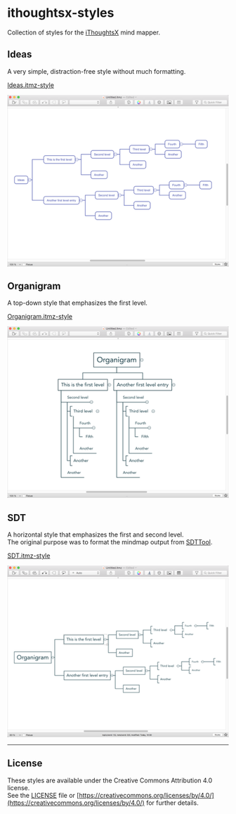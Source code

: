 # ithoughtsx-styles
Collection of styles for the [iThoughtsX](https://www.toketaware.com) mind mapper.

## Ideas
A very simple, distraction-free style without much formatting.

[Ideas.itmz-style](styles/Ideas.itmz-style)

<img src="images/Ideas.png" width="600">

## Organigram

A top-down style that emphasizes the first level.

[Organigram.itmz-style](styles/Organigram.itmz-style)

<img src="images/Organigram.png" width="600">


## SDT

A horizontal style that emphasizes the first and second level.  
The original purpose was to format the mindmap output from [SDTTool](https://github.com/Homegateway/SDTTool).


[SDT.itmz-style](styles/SDT.itmz-style)

<img src="images/SDT.png" width="600">


---

## License
These styles are available under the Creative Commons Attribution 4.0 license.  
See the [LICENSE](LICENSE) file or [https://creativecommons.org/licenses/by/4.0/](https://creativecommons.org/licenses/by/4.0/) for further details.
